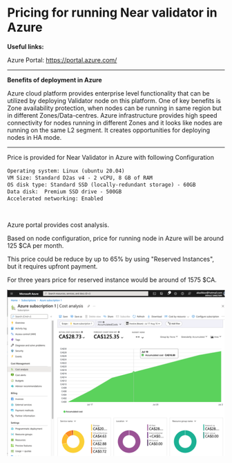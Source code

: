 # Pricing  for running Near validator in Azure

**Useful links:**

Azure Portal: <https://portal.azure.com/>
___

**Benefits of deployment in Azure**

Azure cloud platform provides enterprise level functionality that can be utilized by deploying Validator node on this platform.
One of key benefits is Zone availability protection, when nodes can be running in same region but in different Zones/Data-centres.
Azure infrastructure provides high speed connectivity for nodes running in different Zones and it looks like nodes are running on the same L2 segment.
It creates opportunities for deploying nodes in HA mode.

___

Price is provided for Near Validator in Azure with following Configuration

    Operating system: Linux (ubuntu 20.04)
    VM Size: Standard D2as v4 - 2 vCPU, 8 GB of RAM 
    OS disk type: Standard SSD (locally-redundant storage) - 60GB
    Data disk:  Premium SSD drive - 500GB
    Accelerated networking: Enabled

<br>

Azure portal provides cost analysis.

Based on node configuration, price for running node in Azure will be around 125 $CA per month.

This price could be reduce by up to 65% by using "Reserved Instances", but it requires upfront payment.

For three years price for reserved instance would be around of 1575 $CA.

![Attach_Data_Disk](https://github.com/akashkov/Near-Validator-at-Azure-/blob/main/Subcription%20Cost.png?raw=true)
